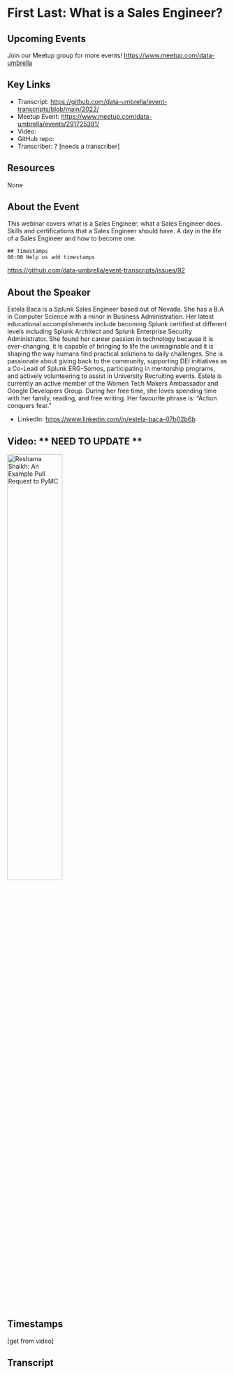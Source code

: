 # First Last: What is a Sales Engineer?

## Upcoming Events
Join our Meetup group for more events!
https://www.meetup.com/data-umbrella

## Key Links
- Transcript: https://github.com/data-umbrella/event-transcripts/blob/main/2022/ 
- Meetup Event: https://www.meetup.com/data-umbrella/events/291725391/
- Video: 
- GitHub repo:  
- Transcriber:  ? [needs a transcriber]

## Resources
None

## About the Event
This webinar covers what is a Sales Engineer, what a Sales Engineer does. Skills and certifications that a Sales Engineer should have. A day in the life of a Sales Engineer and how to become one.

```
## Timestamps
00:00 Help us add timestamps
```
https://github.com/data-umbrella/event-transcripts/issues/92


## About the Speaker

Estela Baca is a Splunk Sales Engineer based out of Nevada. She has a B.A in Computer Science with a minor in Business Administration. Her latest educational accomplishments include becoming Splunk certified at different levels including Splunk Architect and Splunk Enterprise Security Administrator. She found her career passion in technology because it is ever-changing, it is capable of bringing to life the unimaginable and it is shaping the way humans find practical solutions to daily challenges. She is passionate about giving back to the community, supporting DEI initiatives as a Co-Lead of Splunk ERG-Somos, participating in mentorship programs, and actively volunteering to assist in University Recruiting events. Estela is currently an active member of the Women Tech Makers Ambassador and Google Developers Group. During her free time, she loves spending time with her family, reading, and free writing. Her favourite phrase is: “Action conquers fear.”

- LinkedIn:  https://www.linkedin.com/in/estela-baca-07b02b6b

## Video:  ** NEED TO UPDATE **
<a href="http://www.youtube.com/watch?feature=player_embedded&v=NbmdFJsnuuo" target="_blank"><img src="http://img.youtube.com/vi/NbmdFJsnuuo/0.jpg"
alt="Reshama Shaikh: An Example Pull Request to PyMC" width="50%" /></a>

## Timestamps
[get from video]

## Transcript
